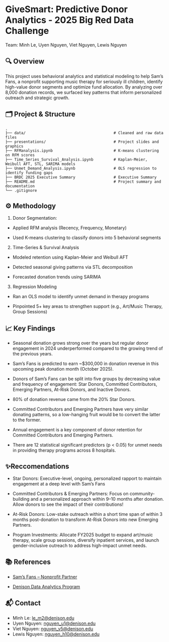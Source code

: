 # GiveSmart: Predictive Donor Analytics - 2025 Big Red Data Challenge

Team: Minh Le, Uyen Nguyen, Viet Nguyen, Lewis Nguyen

## 🔍 Overview
This project uses behavioral analytics and statistical modeling to help Sam’s Fans, a nonprofit supporting music therapy for seriously ill children, identify high-value donor segments and optimize fund allocation. By analyzing over 8,000 donation records, we surfaced key patterns that inform personalized outreach and strategic growth.

## 🗂 Project & Structure
```
.
├── data/                                       # Cleaned and raw data files
├── presentations/                              # Project slides and graphics
├── RFManalysis.ipynb                           # K-means clustering on RFM scores
├── Time_Series_Survival_Analysis.ipynb         # Kaplan-Meier, Weibull AFT, STL, SARIMA models
├── Unmet_Demand_Analysis.ipynb                 # OLS regression to identify funding gaps
├── BRDC 2025 Executive Summary                 # Executive Summary
├── README.md                                   # Project summary and documentation
└── .gitignore
```

## ⚙️ Methodology
1. Donor Segmentation:

- Applied RFM analysis (Recency, Frequency, Monetary)

- Used K-means clustering to classify donors into 5 behavioral segments

2. Time-Series & Survival Analysis

- Modeled retention using Kaplan-Meier and Weibull AFT

- Detected seasonal giving patterns via STL decomposition

- Forecasted donation trends using SARIMA

3. Regression Modeling

- Ran an OLS model to identify unmet demand in therapy programs

- Pinpointed 5+ key areas to strengthen support (e.g., Art/Music Therapy, Group Sessions)

## 📈 Key Findings
- Seasonal donation grows strong over the years but regular donor engagement in 2024 underperformed compared to the growing trend of the previous years.

- Sam’s Fans is predicted to earn ~$300,000 in donation revenue in this upcoming peak donation month (October 2025).

- Donors of Sam’s Fans can be split into five groups by decreasing value and frequency of engagement: Star Donors, Committed Contributors, Emerging Partners, At-Risk Donors, and Inactive Donors.

- 80% of donation revenue came from the 20% Star Donors.

- Committed Contributors and Emerging Partners have very similar donating patterns, so a low-hanging fruit would be to convert the latter to the former.

- Annual engagement is a key component of donor retention for Committed Contributors and Emerging Partners.

- There are 12 statistical significant predictors (p < 0.05) for unmet needs in providing therapy programs across 8 hospitals.

## ✨Reccomendations
- Star Donors: Executive-level, ongoing, personalized rapport to maintain engagement at a deep level with Sam’s Fans

- Committed Contributors & Emerging Partners: Focus on community-building and a personalized approach within 9–10 months after donation. Allow donors to see the impact of their contributions!

- At-Risk Donors: Low-stake outreach within a short time span of within 3 months post-donation to transform At-Risk Donors into new Emerging Partners.

- Program Investments: Allocate FY2025 budget to expand art/music therapy, scale group sessions, diversify inpatient services, and launch gender-inclusive outreach to address high-impact unmet needs.

## 📚 References
- [Sam’s Fans – Nonprofit Partner](https://www.samsfans.org/)

- [Denison Data Analytics Program](https://www.linkedin.com/company/denison-data-analytics-program/)

## 📬 Contact
- Minh Le: le_m2@denison.edu
- Uyen Nguyen: nguyen_u1@denison.edu
- Viet Nguyen: nguyen_v5@denison.edu
- Lewis Nguyen: nguyen_h10@denison.edu